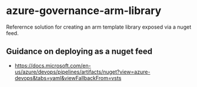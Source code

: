 # azure-governance-arm-library
 
Referernce solution for creating an arm template library exposed via a nuget feed.

## Guidance on deploying as a nuget feed
- https://docs.microsoft.com/en-us/azure/devops/pipelines/artifacts/nuget?view=azure-devops&tabs=yaml&viewFallbackFrom=vsts